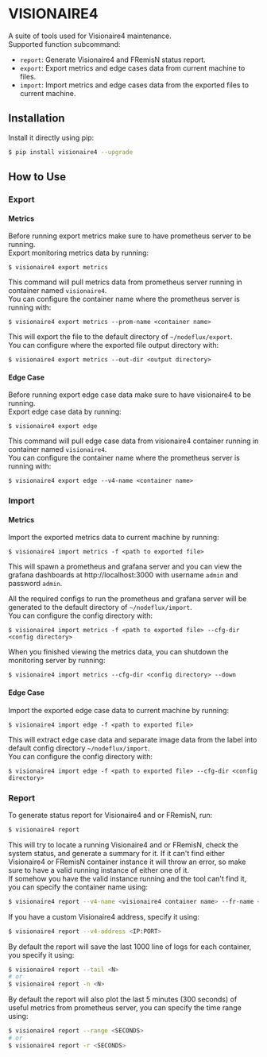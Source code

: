 # VISIONAIRE4

A suite of tools used for Visionaire4 maintenance.  
Supported function subcommand:
- `report`: Generate Visionaire4 and FRemisN status report.
- `export`: Export metrics and edge cases data from current machine to files.
- `import`: Import metrics and edge cases data from the exported files to current machine.

## Installation

Install it directly using pip:
```bash
$ pip install visionaire4 --upgrade
```

## How to Use

### Export

#### Metrics  

Before running export metrics make sure to have prometheus server to be running.  
Export monitoring metrics data by running: 
```
$ visionaire4 export metrics
```

This command will pull metrics data from prometheus server running in container named `visionaire4`.  
You can configure the container name where the prometheus server is running with:
```
$ visionaire4 export metrics --prom-name <container name>
```

This will export the file to the default directory of `~/nodeflux/export`.  
You can configure where the exported file output directory with:
```
$ visionaire4 export metrics --out-dir <output directory>
```

#### Edge Case

Before running export edge case data make sure to have visionaire4 to be running.  
Export edge case data by running:
```
$ visionaire4 export edge
```

This command will pull edge case data from visionaire4 container running in container named `visionaire4`.  
You can configure the container name where the prometheus server is running with:
```
$ visionaire4 export edge --v4-name <container name>
```

### Import

#### Metrics  

Import the exported metrics data to current machine by running:
```
$ visionaire4 import metrics -f <path to exported file>
```

This will spawn a prometheus and grafana server and you can view the grafana dashboards at http://localhost:3000
with username `admin` and password `admin`.

All the required configs to run the prometheus and grafana server will be generated to the default directory of `~/nodeflux/import`.  
You can configure the config directory with:
```
$ visionaire4 import metrics -f <path to exported file> --cfg-dir <config directory>
```

When you finished viewing the metrics data, you can shutdown the monitoring server by running:
```
$ visionaire4 import metrics --cfg-dir <config directory> --down
```

#### Edge Case  

Import the exported edge case data to current machine by running:
```
$ visionaire4 import edge -f <path to exported file>
```

This will extract edge case data and separate image data from the label into default config directory `~/nodeflux/import`.  
You can configure the config directory with:
```
$ visionaire4 import edge -f <path to exported file> --cfg-dir <config directory>
```

### Report

To generate status report for Visionaire4 and or FRemisN, run:
```bash
$ visionaire4 report
```
This will try to locate a running Visionaire4 and or FRemisN, check the system status, and generate a summary for it. 
If it can't find either Visionaire4 or FRemisN container instance it will throw an error, so make sure to have a valid 
running instance of either one of it.  
If somehow you have the valid instance running and the tool can't find it, you can specify the container name using:
```bash
$ visionaire4 report --v4-name <visionaire4 container name> --fr-name <fremisn container name>
```

If you have a custom Visionaire4 address, specify it using:
```bash
$ visionaire4 report --v4-address <IP:PORT>
```

By default the report will save the last 1000 line of logs for each container, you specify it using:
```bash
$ visionaire4 report --tail <N>
# or
$ visionaire4 report -n <N>
```

By default the report will also plot the last 5 minutes (300 seconds) of useful metrics from prometheus server, 
you can specify the time range using:
``` bash
$ visionaire4 report --range <SECONDS>
# or
$ visionaire4 report -r <SECONDS>
```
